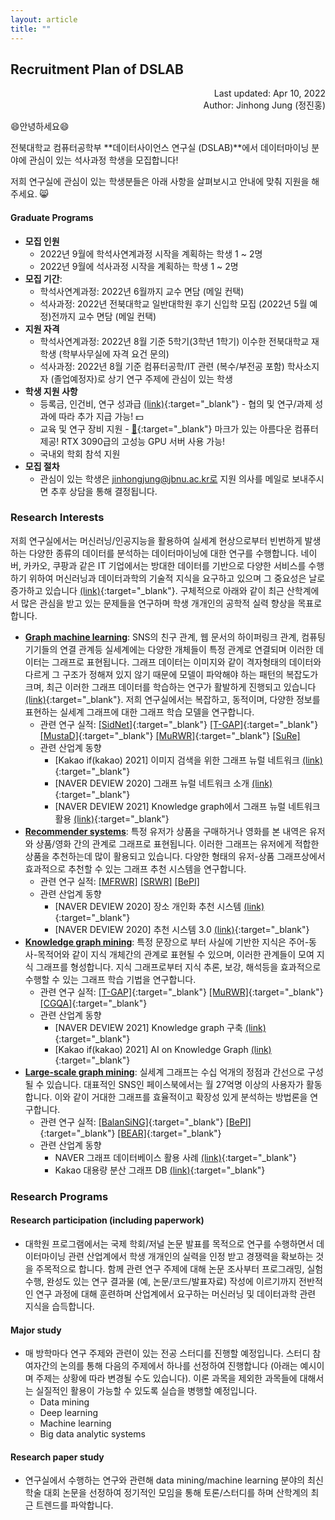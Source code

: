 ```yaml
---
layout: article
title: ""
---
```


## Recruitment Plan of DSLAB

<p style='text-align: right'>
Last updated: Apr 10, 2022 <br/>
Author: Jinhong Jung (정진홍)
</p>

😄안녕하세요😄

전북대학교 컴퓨터공학부 **데이터사이언스 연구실 (DSLAB)**에서 데이터마이닝 분야에 관심이 있는 석사과정 학생을 모집합니다!

저희 연구실에 관심이 있는 학생분들은 아래 사항을 살펴보시고 안내에 맞춰 지원을 해주세요. 😸
#### Graduate Programs

* **모집 인원**
  * 2022년 9월에 학석사연계과정 시작을 계획하는 학생 1 ~ 2명
  * 2022년 9월에 석사과정 시작을 계획하는 학생 1 ~ 2명
* **모집 기간**: 
  * 학석사연계과정: 2022년 6월까지 교수 면담 (메일 컨택)
  * 석사과정: 2022년 전북대학교 일반대학원 후기 신입학 모집 (2022년 5월 예정)전까지 교수 면담 (메일 컨택)
* **지원 자격**
  * 학석사연계과정: 2022년 8월 기준 5학기(3학년 1학기) 이수한 전북대학교 재학생 (학부사무실에 자격 요건 문의)
  * 석사과정: 2022년 8월 기준 컴퓨터공학/IT 관련 (복수/부전공 포함) 학사소지자 (졸업예정자)로 상기 연구 주제에 관심이 있는 학생
* **학생 지원 사항**
  - 등록금, 인건비, 연구 성과급 [(link)](/recruitments/tuition.pdf){:target="_blank"} - 협의 및 연구/과제 성과에 따라 추가 지급 가능! 💵
  - 교육 및 연구 장비 지원 - [🍎](https://www.apple.com/kr/shop/buy-mac/imac){:target="_blank"} 마크가 있는 아름다운 컴퓨터 제공! RTX 3090급의 고성능 GPU 서버 사용 가능!
  - 국내외 학회 참석 지원
* **모집 절차**
  - 관심이 있는 학생은 jinhongjung@jbnu.ac.kr로 지원 의사를 메일로 보내주시면 추후 상담을 통해 결정됩니다. 

<!--
* [Undergraduate Research Internship Program](#undergraduate-research-internship-program)
#### Table of organization

|                   | Undergraduate Research <br />Internship Program | Master<br />Program | Doctorial<br />Program |
| :---------------: | :---------------------------------------------: | :-----------------: | :--------------------: |
| # of vacant seats |                        4                        |          2          |           0            |


#### How to apply

* **Undergraduate Research Internship Program**: 
  * <s>[[link]]를 통해 내용을 작성한 뒤 제출해주세요.</s> 지원자가 많아서 당분간 link를 닫습니다.  
  * 최종 활동 여부는 인터뷰 후에 결정됩니다. 
* **Graduate Programs (Master/Ph.D.)**: 아래 내용을 DSLAB의 지도교수 이메일 (jinhongjung@jbnu.ac.kr)로 보내주시면 됩니다. 
  * Full Curriculum Vitae (or resume), and Transcript
-->

### Research Interests

저희 연구실에서는 머신러닝/인공지능을 활용하여 실세계 현상으로부터 빈번하게 발생하는 다양한 종류의 데이터를 분석하는 데이터마이닝에 대한 연구를 수행합니다. 네이버, 카카오, 쿠팡과 같은 IT 기업에서는 방대한 데이터를 기반으로 다양한 서비스를 수행하기 위하여 머신러닝과 데이터과학의 기술적 지식을 요구하고 있으며 그 중요성은 날로 증가하고 있습니다 [(link)](https://trends.google.co.kr/trends/explore?date=all&q=%2Fm%2F0jt3_q3){:target="_blank"}. 구체적으로 아래와 같이 최근 산학계에서 많은 관심을 받고 있는 문제들을 연구하며 학생 개개인의 공학적 실력 향상을 목표로 합니다. 


* [**Graph machine learning**](): SNS의 친구 관계, 웹 문서의 하이퍼링크 관계, 컴퓨팅 기기들의 연결 관계등 실세계에는 다양한 개체들이 특정 관계로 연결되며 이러한 데이터는 그래프로 표현됩니다. 그래프 데이터는 이미지와 같이 격자형태의 데이터와 다르게 그 구조가 정해져 있지 않기 때문에 모델이 파악해야 하는 패턴의 복잡도가 크며, 최근 이러한 그래프 데이터를 학습하는 연구가 활발하게 진행되고 있습니다 [(link)](https://trends.google.co.kr/trends/explore?date=all&q=%2Fg%2F11nx0n3ymb){:target="_blank"}. 저희 연구실에서는 복잡하고, 동적이며, 다양한 정보를 표현하는 실세계 그래프에 대한 그래프 학습 모델을 연구합니다. 
  - 관련 연구 실적: 
  [[SidNet]](/assets/resources/papers/sidnetPLOS22.pdf){:target="_blank"} 
  [[T-GAP]](/assets/resources/papers/tgapKDD21.pdf){:target="_blank"}
  [[MustaD]](/assets/resources/papers/mustadPLOS21.pdf){:target="_blank"}
  [[MuRWR]](/assets/resources/papers/lrwrWWWJ20.pdf){:target="_blank"}
  [[SuRe]](/assets/resources/papers/surePLOS19.pdf)
  - 관련 산업계 동향
    - [Kakao if(kakao) 2021] 이미지 검색을 위한 그래프 뉴럴 네트워크 [(link)](https://bit.ly/3JsIDlj){:target="_blank"}
    - [NAVER DEVIEW 2020] 그래프 뉴럴 네트워크 소개 [(link)](https://tv.naver.com/v/16969161){:target="_blank"}
    - [NAVER DEVIEW 2021] Knowledge graph에서 그래프 뉴럴 네트워크 활용 [(link)](https://bit.ly/3vfbDrq){:target="_blank"}
* [**Recommender systems**](): 특정 유저가 상품을 구매하거나 영화를 본 내역은 유저와 상품/영화 간의 관계로 그래프로 표현됩니다. 이러한 그래프는 유저에게 적합한 상품을 추천하는데 많이 활용되고 있습니다. 다양한 형태의 유저-상품 그래프상에서 효과적으로 추천할 수 있는 그래프 추천 시스템을 연구합니다. 
  - 관련 연구 실적: 
  [[MFRWR]](/assets/resources/papers/mfrwrBigData17.pdf)
  [[SRWR]](/assets/resources/papers/srwrICDM16.pdf)
  [[BePI]](/assets/resources/papers/bepiSIGMOD17.pdf)
  - 관련 산업계 동향
    - [NAVER DEVIEW 2020] 장소 개인화 추천 시스템 [(link)](https://bit.ly/37JcqJj){:target="_blank"}
    - [NAVER DEVIEW 2020] 추천 시스템 3.0 [(link)](https://bit.ly/3rGb611){:target="_blank"}
* [**Knowledge graph mining**](): 특정 문장으로 부터 사실에 기반한 지식은 주어-동사-목적어와 같이 지식 개체간의 관계로 표현될 수 있으며, 이러한 관계들이 모여 지식 그래프를 형성합니다. 지식 그래프로부터 지식 추론, 보강, 해석등을 효과적으로 수행할 수 있는 그래프 학습 기법을 연구합니다.
  - 관련 연구 실적: 
  [[T-GAP]](/assets/resources/papers/tgapKDD21.pdf){:target="_blank"}
  [[MuRWR]](/assets/resources/papers/lrwrWWWJ20.pdf){:target="_blank"}
  [[CGQA]](/assets/resources/papers/qaCORIA17.pdf){:target="_blank"}
  - 관련 산업계 동향
    - [NAVER DEVIEW 2021] Knowledge graph 구축 [(link)](https://bit.ly/3JzRSAa){:target="_blank"}
    - [Kakao if(kakao) 2021] AI on Knowledge Graph [(link)](https://bit.ly/3756Hh3){:target="_blank"}
* [**Large-scale graph mining**](): 실세계 그래프는 수십 억개의 정점과 간선으로 구성될 수 있습니다. 대표적인 SNS인 페이스북에서는 월 27억명 이상의 사용자가 활동합니다. 이와 같이 거대한 그래프를 효율적이고 확장성 있게 분석하는 방법론을 연구합니다. 
  - 관련 연구 실적: 
  [[BalanSiNG]](/assets/resources/papers/balansingEDBT20.pdf){:target="_blank"}
  [[BePI]](/assets/resources/papers/bepiSIGMOD17.pdf){:target="_blank"}
  [[BEAR]](/assets/resources/papers/bearSIGMOD15.pdf){:target="_blank"}
  - 관련 산업계 동향
    - NAVER 그래프 데이터베이스 활용 사례 [(link)](https://d2.naver.com/helloworld/8446520){:target="_blank"}
    - Kakao 대용량 분산 그래프 DB [(link)](https://tech.kakao.com/2016/01/29/opensource-1-s2graph/){:target="_blank"}



### Research Programs

#### Research participation (including paperwork)

* 대학원 프로그램에서는 국제 학회/저널 논문 발표를 목적으로 연구를 수행하면서 데이터마이닝 관련 산업계에서 학생 개개인의 실력을 인정 받고 경쟁력을 확보하는 것을 주목적으로 합니다. 함께 관련 연구 주제에 대해 논문 조사부터 프로그래밍, 실험 수행, 완성도 있는 연구 결과물 (예, 논문/코드/발표자료) 작성에 이르기까지 전반적인 연구 과정에 대해 훈련하며 산업계에서 요구하는 머신러닝 및 데이터과학 관련 지식을 습득합니다.

#### Major study

* 매 방학마다 연구 주제와 관련이 있는 전공 스터디를 진행할 예정입니다. 스터디 참여자간의 논의를 통해 다음의 주제에서 하나를 선정하여 진행합니다 (아래는 예시이며 주제는 상황에 따라 변경될 수도 있습니다). 이론 과목을 제외한 과목들에 대해서는 실질적인 활용이 가능할 수 있도록 실습을 병행할 예정입니다. 
  * Data mining
  * Deep learning
  * Machine learning 
  * Big data analytic systems

#### Research paper study 
* 연구실에서 수행하는 연구와 관련해 data mining/machine learning 분야의 최신 학술 대회 논문을 선정하여 정기적인 모임을 통해 토론/스터디를 하며 산학계의 최근 트렌드를 파악합니다. 

<!--
#### Undergraduate Research Internship Program
학부연구생 인턴쉽 프로그램은 machine learning/data mining 관련 과목 스터디에 참여해서 배경지식을 공부하고, 연구실에서 수행하는 연구에 보조 역할로 참여하면서 (이력서에 활용 가능한 수준의) 연구 관련 경험을 쌓는 것을 목표로 합니다. 

* **지원**: 인건비 (연구장려금), 교육 및 연구 장비 지원, 국내외 학회 참석 지원
* **모집대상**: 전북대학교 학부 3~4학년 재학생 및 휴학생 (컴퓨터공학 및 복수/부전공 대상)


##### Research participation
학부연구생 인턴쉽 프로그램은 machine learning/data mining 관련 과목 스터디에 참여해서 배경지식을 공부하고, 연구실에서 수행하는 연구에 보조 역할로 참여하면서 (이력서에 활용 가능한 수준의) 연구 관련 경험을 쌓는 것을 목표로 합니다. 

* **지원**: 인건비 (연구장려금), 연구 성과급, 교육 및 연구 장비 (연구실 자리, PC 및 서버 등) 지원
* **모집대상**: 전북대학교 학부 2~4학년 재학생 및 휴학생 (프로그래밍 교과목 및 자료구조/알고리즘을 수강한 타학과 학생도 지원 가능) 



* 개별적으로 할당된 연구 주제에서 몇몇 논문들을 선택하여 공부하고 논문을 정리/재현 - 논문에서 사용된 알고리즘을 구현/분석해보고 실험을 수행 - 하는 연습을 합니다. 이 과정에서 논문에서 제안된 메소드의 약점들을 분석하여 수행시간이나 정확도 등의 성능을 개선하고 Github 등을 통해 공개하는 것을 목표로 합니다. 주제의 난이도 및 규모에 따라 개인/그룹(2~3인)으로 진행 될 수 있습니다. 
  * 이 과정을 통해 연구 논문 서베이 경험, machine learning/data mining 관련 알고리즘 구현 및 분석 경험, data mining/deep learning  library (e.g., pytorch) 사용 경험, GitHub 공개 저장소를 통한 기여 경험 등을 쌓을 수 있습니다. 

##### ETC

* 원할 경우 연구 논문 스터디 (research paper study) 및 학회 또는 저널 논문 작성을 위한 연구에 참여 가능합니다. 



##### ETC

* 원할 경우 연구 학부연구생과 함께 전공 스터디에 참여할 수 있습니다. 


-->

